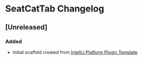 <!-- Keep a Changelog guide -> https://keepachangelog.com -->

# SeatCatTab Changelog

## [Unreleased]
### Added
- Initial scaffold created from [IntelliJ Platform Plugin Template](https://github.com/JetBrains/intellij-platform-plugin-template)
